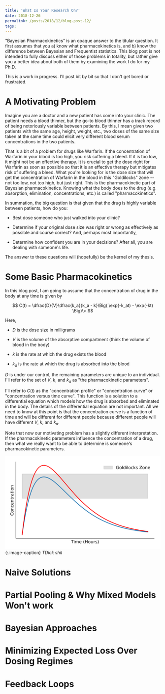 ```yaml
---
title: 'What Is Your Research On?'
date: 2018-12-26
permalink: /posts/2018/12/blog-post-12/
tags:
---
```



"Bayesian Pharmacokinetics" is an opaque answer to the titular question. It
first assumes that you a) know what pharmacokinetics is, and b) know the
difference between Bayesian and Frequentist statistics.  This blog post is
not intended to fully discuss either of those problems in totality, but
rather give you a better idea about both of them by examining the work I do
for my Ph.D.

This is a work in progress.  I'll post bit by bit so that I don't get bored or frustrated.

# A Motivating Problem

Imagine you are a doctor and a new patient has come into your clinic.  The
patient needs a blood thinner, but the go-to blood thinner has a track record
of being notoriously variable between patients.  By this, I mean given
two patients with the same age, height, weight, etc., two doses of the same size
taken at the same time could elicit very different blood serum concentrations in
the two patients.

That is a bit of a problem for drugs like Warfarin.  If the concentration of
Warfarin in your blood is too high, you risk suffering a bleed.  If it is too low,
it might not be an effective therapy.  It is crucial to get the dose right for
Warfarin as soon as possible so that it is an effective therapy but mitigates
risk of suffering a bleed.  What you're looking for is the dose size that will
get the concentration of Warfarin in the blood in this "Goldilocks" zone --
not too low, not too high, but just right.  This is the pharmacokinetic part
of Bayesian pharmacokinetics.  Knowing what the body does to the drug
(e.g. absorption, elimination, concentrations, etc.) is called "pharmacokinetics".

In summation, the big question is that given that the drug is highly variable between patients, how do you:

* Best dose someone who just walked into your clinic?  

* Determine if your original dose size was right or wrong as effectively as possible and
course correct?  And, perhaps most importantly,

* Determine how confident you are in your decisions?  After all, you are dealing with someone's life.

The answer to these questions will (hopefully) be the kernel of my thesis.

# Some Basic Pharmacokinetics

In this blog post, I am going to assume that the concentration of drug in the body
at any time is given by

$$ C(t) = \dfrac{D}{V}\dfrac{k_a}{k_a - k}\Big( \exp(-k_at) - \exp(-kt) \Big)\>.$$

Here,

* $D$ is the dose size in milligrams

* $V$ is the volume of the absorptive compartment (think the volume of blood in the body)

* $k$ is the rate at which the drug exists the blood

* $k_a$ is the rate at which the drug is absorbed into the blood

$D$ is under our control, the remaining parameters are unique to an individual.
I'll refer to the set of  $V$, $k$, and $k_a$ as "the pharmacokinetic parameters".

I'll refer to $C(t)$ as the "concentration profile" or "concentration curve" or
"concentration versus time curve".  This function is a solution to a differential
equation which models how the drug is absorbed and eliminated in the body.  The
details of the differential equation are not important.  All we need to know at this
point is that the concentration curve is a function of time and will be different
for different people because different people will have different $V$, $k$, and $k_a$.

Note that now our motivating problem has a slightly different interpretation. If
the pharmacokinetic parameters influence the concentration of a drug, then what we really want to be able
to determine is someone's pharmacokinetic parameters.


![Devil's Backbone](/images/blog/pk_profile.png)
{:.image-caption}
*TDick shit*




# Naive Solutions

# Partial Pooling & Why Mixed Models Won't work

# Bayesian Approaches

# Minimizing Expected Loss Over Dosing Regimes

# Feedback Loops
